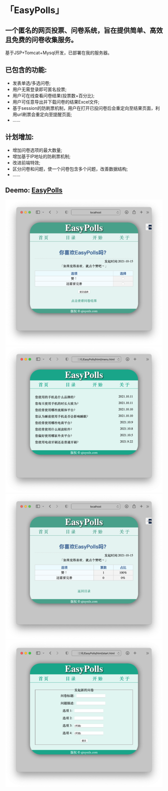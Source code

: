 # 「EasyPolls」
## 一个匿名的网页投票、问卷系统，旨在提供简单、高效且免费的问卷收集服务。
基于JSP+Tomcat+Mysql开发，已部署在我的服务器。
## 已包含的功能:
* 发表单选/多选问卷;
* 用户无需登录即可匿名投票;
* 用户可在线查看问卷结果(投票数+百分比);
* 用户可任意导出并下载问卷的结果Excel文件;
* 基于session的防刷票机制，用户在打开已投问卷后会重定向至结果页面，利用url刷票会重定向至提醒页面;
* ......
## 计划增加:
+ 增加问卷选项的最大数量;
+ 增加基于IP地址的防刷票机制;
+ 改进前端特效;
+ 区分问卷和问题，使一个问卷包含多个问题，改善数据结构;
+ ......

## Deemo: [EasyPolls](http://39.106.58.123:8080/easypolls)
![投票页面](https://github.com/QiuYeDx/EasyPolls/blob/master/WebRoot/src/poll.png)
![目录页面](https://github.com/QiuYeDx/EasyPolls/blob/master/WebRoot/src/menu.png)
![结果页面](https://github.com/QiuYeDx/EasyPolls/blob/master/WebRoot/src/result.png)
![新建页面](https://github.com/QiuYeDx/EasyPolls/blob/master/WebRoot/src/start.png)
